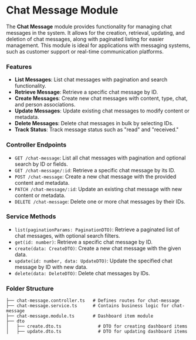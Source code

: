# Chat Message Module

The **Chat Message** module provides functionality for managing chat messages in the system. It allows for the creation, retrieval, updating, and deletion of chat messages, along with paginated listing for easier management. This module is ideal for applications with messaging systems, such as customer support or real-time communication platforms.

### Features

- **List Messages**: List chat messages with pagination and search functionality.
- **Retrieve Message**: Retrieve a specific chat message by ID.
- **Create Messages**: Create new chat messages with content, type, chat, and person associations.
- **Update Messages**: Update existing chat messages to modify content or metadata.
- **Delete Messages**: Delete chat messages in bulk by selecting IDs.
- **Track Status**: Track message status such as "read" and "received."

### Controller Endpoints

- `GET /chat-message`: List all chat messages with pagination and optional search by ID or fields.
- `GET /chat-message/:id`: Retrieve a specific chat message by its ID.
- `POST /chat-message`: Create a new chat message with the provided content and metadata.
- `PATCH /chat-message/:id`: Update an existing chat message with new content or metadata.
- `DELETE /chat-message`: Delete one or more chat messages by their IDs.

### Service Methods

- `list(paginationParams: PaginationDTO)`: Retrieve a paginated list of chat messages, with optional search filters.
- `get(id: number)`: Retrieve a specific chat message by ID.
- `create(data: CreateDTO)`: Create a new chat message with the given data.
- `update(id: number, data: UpdateDTO)`: Update the specified chat message by ID with new data.
- `delete(data: DeleteDTO)`: Delete chat messages by IDs.

### Folder Structure

```plaintext
├── chat-message.controller.ts   # Defines routes for chat-message
├── chat-message.service.ts      # Contains business logic for chat-message
├── chat-message.module.ts       # Dashboard item module
├── dto
│   ├── create.dto.ts              # DTO for creating dashboard items
│   ├── update.dto.ts              # DTO for updating dashboard items
```
